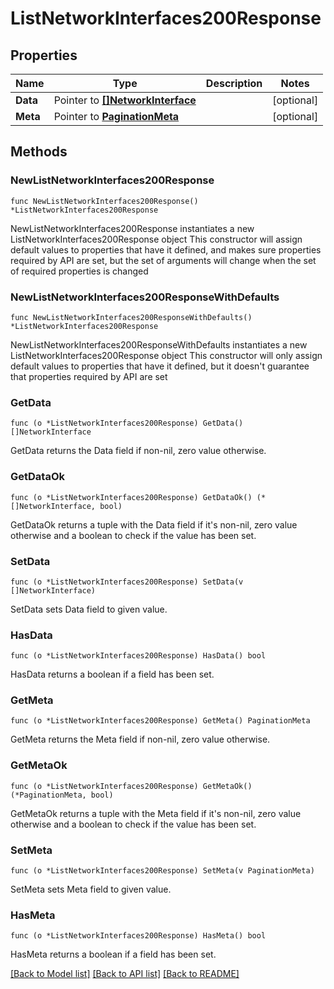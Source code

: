 # ListNetworkInterfaces200Response

## Properties

Name | Type | Description | Notes
------------ | ------------- | ------------- | -------------
**Data** | Pointer to [**[]NetworkInterface**](NetworkInterface.md) |  | [optional] 
**Meta** | Pointer to [**PaginationMeta**](PaginationMeta.md) |  | [optional] 

## Methods

### NewListNetworkInterfaces200Response

`func NewListNetworkInterfaces200Response() *ListNetworkInterfaces200Response`

NewListNetworkInterfaces200Response instantiates a new ListNetworkInterfaces200Response object
This constructor will assign default values to properties that have it defined,
and makes sure properties required by API are set, but the set of arguments
will change when the set of required properties is changed

### NewListNetworkInterfaces200ResponseWithDefaults

`func NewListNetworkInterfaces200ResponseWithDefaults() *ListNetworkInterfaces200Response`

NewListNetworkInterfaces200ResponseWithDefaults instantiates a new ListNetworkInterfaces200Response object
This constructor will only assign default values to properties that have it defined,
but it doesn't guarantee that properties required by API are set

### GetData

`func (o *ListNetworkInterfaces200Response) GetData() []NetworkInterface`

GetData returns the Data field if non-nil, zero value otherwise.

### GetDataOk

`func (o *ListNetworkInterfaces200Response) GetDataOk() (*[]NetworkInterface, bool)`

GetDataOk returns a tuple with the Data field if it's non-nil, zero value otherwise
and a boolean to check if the value has been set.

### SetData

`func (o *ListNetworkInterfaces200Response) SetData(v []NetworkInterface)`

SetData sets Data field to given value.

### HasData

`func (o *ListNetworkInterfaces200Response) HasData() bool`

HasData returns a boolean if a field has been set.

### GetMeta

`func (o *ListNetworkInterfaces200Response) GetMeta() PaginationMeta`

GetMeta returns the Meta field if non-nil, zero value otherwise.

### GetMetaOk

`func (o *ListNetworkInterfaces200Response) GetMetaOk() (*PaginationMeta, bool)`

GetMetaOk returns a tuple with the Meta field if it's non-nil, zero value otherwise
and a boolean to check if the value has been set.

### SetMeta

`func (o *ListNetworkInterfaces200Response) SetMeta(v PaginationMeta)`

SetMeta sets Meta field to given value.

### HasMeta

`func (o *ListNetworkInterfaces200Response) HasMeta() bool`

HasMeta returns a boolean if a field has been set.


[[Back to Model list]](../README.md#documentation-for-models) [[Back to API list]](../README.md#documentation-for-api-endpoints) [[Back to README]](../README.md)


